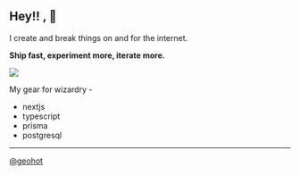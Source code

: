 
## Hey!! , 🥰

I create and break things on and for the internet. 

**Ship fast, experiment more, iterate more.**

<a href="https://twitter.com/theanuragdev"> <img src="https://img.shields.io/twitter/follow/theanuragdev?style=social"> </a>

My gear for wizardry - 

- nextjs
- typescript
- prisma
- postgresql

---

[@geohot](https://github.com/geohot)
